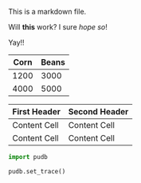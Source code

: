 This is a markdown file.

Will **this** work? I sure _hope so_!

Yay!!

Corn | Beans
---- | -----
1200 | 3000
4000 | 5000

First Header  | Second Header
------------- | -------------
Content Cell  | Content Cell
Content Cell  | Content Cell

``` python
import pudb

pudb.set_trace()
```
